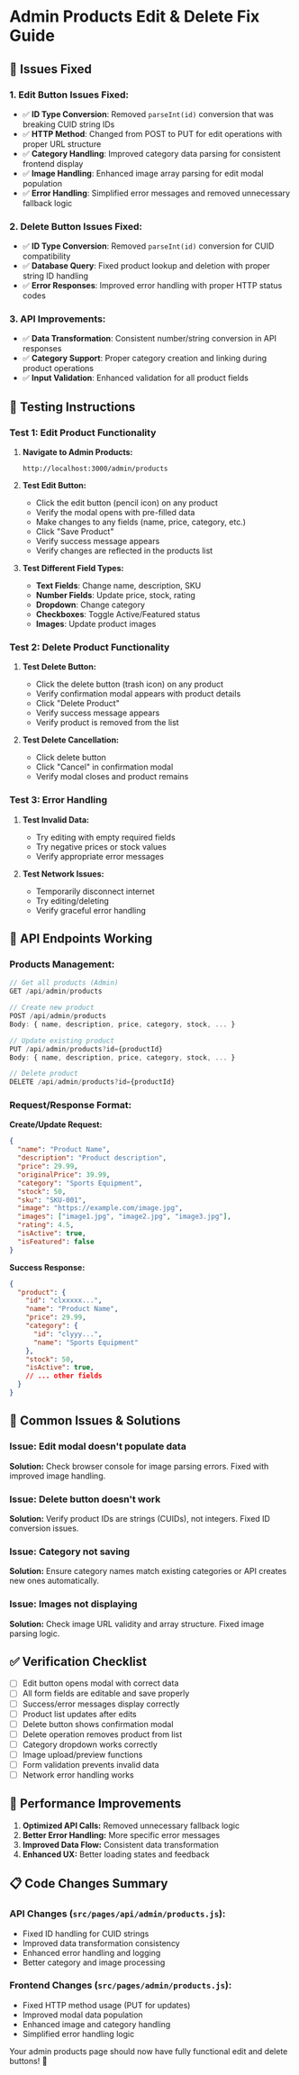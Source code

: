 # Admin Products Edit & Delete Fix Guide

## 🔧 **Issues Fixed**

### **1. Edit Button Issues Fixed:**
- ✅ **ID Type Conversion**: Removed `parseInt(id)` conversion that was breaking CUID string IDs
- ✅ **HTTP Method**: Changed from POST to PUT for edit operations with proper URL structure
- ✅ **Category Handling**: Improved category data parsing for consistent frontend display
- ✅ **Image Handling**: Enhanced image array parsing for edit modal population
- ✅ **Error Handling**: Simplified error messages and removed unnecessary fallback logic

### **2. Delete Button Issues Fixed:**
- ✅ **ID Type Conversion**: Removed `parseInt(id)` conversion for CUID compatibility
- ✅ **Database Query**: Fixed product lookup and deletion with proper string ID handling
- ✅ **Error Responses**: Improved error handling with proper HTTP status codes

### **3. API Improvements:**
- ✅ **Data Transformation**: Consistent number/string conversion in API responses
- ✅ **Category Support**: Proper category creation and linking during product operations
- ✅ **Input Validation**: Enhanced validation for all product fields

## 🧪 **Testing Instructions**

### **Test 1: Edit Product Functionality**

1. **Navigate to Admin Products:**
   ```
   http://localhost:3000/admin/products
   ```

2. **Test Edit Button:**
   - Click the edit button (pencil icon) on any product
   - Verify the modal opens with pre-filled data
   - Make changes to any fields (name, price, category, etc.)
   - Click "Save Product"
   - Verify success message appears
   - Verify changes are reflected in the products list

3. **Test Different Field Types:**
   - **Text Fields**: Change name, description, SKU
   - **Number Fields**: Update price, stock, rating
   - **Dropdown**: Change category
   - **Checkboxes**: Toggle Active/Featured status
   - **Images**: Update product images

### **Test 2: Delete Product Functionality**

1. **Test Delete Button:**
   - Click the delete button (trash icon) on any product
   - Verify confirmation modal appears with product details
   - Click "Delete Product"
   - Verify success message appears
   - Verify product is removed from the list

2. **Test Delete Cancellation:**
   - Click delete button
   - Click "Cancel" in confirmation modal
   - Verify modal closes and product remains

### **Test 3: Error Handling**

1. **Test Invalid Data:**
   - Try editing with empty required fields
   - Try negative prices or stock values
   - Verify appropriate error messages

2. **Test Network Issues:**
   - Temporarily disconnect internet
   - Try editing/deleting
   - Verify graceful error handling

## 🔄 **API Endpoints Working**

### **Products Management:**
```javascript
// Get all products (Admin)
GET /api/admin/products

// Create new product
POST /api/admin/products
Body: { name, description, price, category, stock, ... }

// Update existing product
PUT /api/admin/products?id={productId}
Body: { name, description, price, category, stock, ... }

// Delete product
DELETE /api/admin/products?id={productId}
```

### **Request/Response Format:**

**Create/Update Request:**
```json
{
  "name": "Product Name",
  "description": "Product description",
  "price": 29.99,
  "originalPrice": 39.99,
  "category": "Sports Equipment",
  "stock": 50,
  "sku": "SKU-001",
  "image": "https://example.com/image.jpg",
  "images": ["image1.jpg", "image2.jpg", "image3.jpg"],
  "rating": 4.5,
  "isActive": true,
  "isFeatured": false
}
```

**Success Response:**
```json
{
  "product": {
    "id": "clxxxxx...",
    "name": "Product Name",
    "price": 29.99,
    "category": {
      "id": "clyyy...",
      "name": "Sports Equipment"
    },
    "stock": 50,
    "isActive": true,
    // ... other fields
  }
}
```

## 🐛 **Common Issues & Solutions**

### **Issue: Edit modal doesn't populate data**
**Solution:** Check browser console for image parsing errors. Fixed with improved image handling.

### **Issue: Delete button doesn't work**
**Solution:** Verify product IDs are strings (CUIDs), not integers. Fixed ID conversion issues.

### **Issue: Category not saving**
**Solution:** Ensure category names match existing categories or API creates new ones automatically.

### **Issue: Images not displaying**
**Solution:** Check image URL validity and array structure. Fixed image parsing logic.

## ✅ **Verification Checklist**

- [ ] Edit button opens modal with correct data
- [ ] All form fields are editable and save properly
- [ ] Success/error messages display correctly
- [ ] Product list updates after edits
- [ ] Delete button shows confirmation modal
- [ ] Delete operation removes product from list
- [ ] Category dropdown works correctly
- [ ] Image upload/preview functions
- [ ] Form validation prevents invalid data
- [ ] Network error handling works

## 🚀 **Performance Improvements**

1. **Optimized API Calls:** Removed unnecessary fallback logic
2. **Better Error Handling:** More specific error messages
3. **Improved Data Flow:** Consistent data transformation
4. **Enhanced UX:** Better loading states and feedback

## 📋 **Code Changes Summary**

### **API Changes (`src/pages/api/admin/products.js`):**
- Fixed ID handling for CUID strings
- Improved data transformation consistency
- Enhanced error handling and logging
- Better category and image processing

### **Frontend Changes (`src/pages/admin/products.js`):**
- Fixed HTTP method usage (PUT for updates)
- Improved modal data population
- Enhanced image and category handling
- Simplified error handling logic

Your admin products page should now have fully functional edit and delete buttons! 🎉
